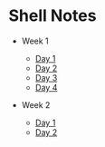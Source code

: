 # Shell Notes

- Week 1

  - [Day 1](./week1/day1.md)
  - [Day 2](./week1/day2.md)
  - [Day 3](./week1/day3.md)
  - [Day 4](./week1/day4.md)

- Week 2
  - [Day 1](./week2/day1.md)
  - [Day 2](./week2/day2.md)

